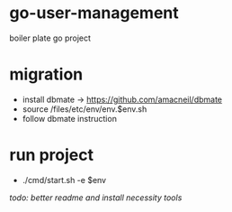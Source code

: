 # go-user-management

boiler plate go project

# migration

- install dbmate -> https://github.com/amacneil/dbmate
- source /files/etc/env/env.$env.sh
- follow dbmate instruction

# run project

- ./cmd/start.sh -e $env

_todo: better readme and install necessity tools_
